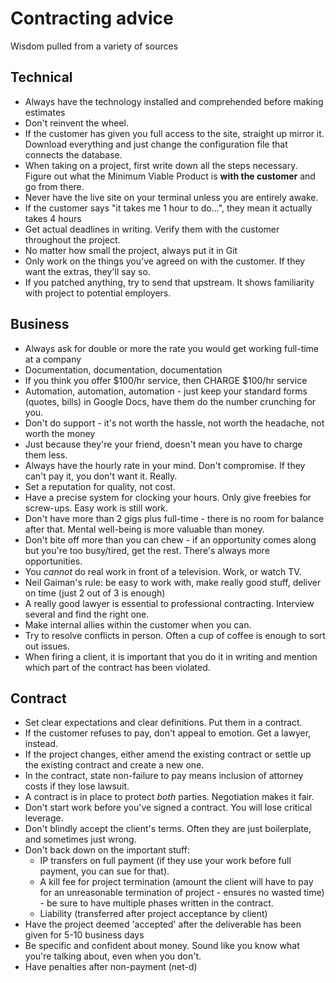 # Contracting advice

Wisdom pulled from a variety of sources

## Technical

* Always have the technology installed and comprehended before making estimates
* Don't reinvent the wheel.
* If the customer has given you full access to the site, straight up mirror it. Download everything and just change the configuration file that connects the database.
* When taking on a project, first write down all the steps necessary. Figure out what the Minimum Viable Product is **with the customer** and go from there.
* Never have the live site on your terminal unless you are entirely awake.
* If the customer says "it takes me 1 hour to do...", they mean it actually takes 4 hours
* Get actual deadlines in writing. Verify them with the customer throughout the project.
* No matter how small the project, always put it in Git
* Only work on the things you've agreed on with the customer. If they want the extras, they'll say so.
* If you patched anything, try to send that upstream. It shows familiarity with project to potential employers.


## Business

* Always ask for double or more the rate you would get working full-time at a company
* Documentation, documentation, documentation
* If you think you offer $100/hr service, then CHARGE $100/hr service
* Automation, automation, automation - just keep your standard forms (quotes, bills) in Google Docs, have them do the number crunching for you.
* Don't do support - it's not worth the hassle, not worth the headache, not worth the money
* Just because they're your friend, doesn't mean you have to charge them less.
* Always have the hourly rate in your mind. Don't compromise. If they can't pay it, you don't want it. Really.
* Set a reputation for quality, not cost.
* Have a precise system for clocking your hours. Only give freebies for screw-ups. Easy work is still work.
* Don't have more than 2 gigs plus full-time - there is no room for balance after that. Mental well-being is more valuable than money.
* Don't bite off more than you can chew - if an opportunity comes along but you're too busy/tired, get the rest. There's always more opportunities.
* You *cannot* do real work in front of a television. Work, or watch TV.
* Neil Gaiman's rule: be easy to work with, make really good stuff, deliver on time (just 2 out of 3 is enough)
* A really good lawyer is essential to professional contracting. Interview several and find the right one.
* Make internal allies within the customer when you can.
* Try to resolve conflicts in person. Often a cup of coffee is enough to sort out issues.
* When firing a client, it is important that you do it in writing and mention which part of the contract has been violated.

## Contract

* Set clear expectations and clear definitions. Put them in a contract.
* If the customer refuses to pay, don't appeal to emotion. Get a lawyer, instead.
* If the project changes, either amend the existing contract or settle up the existing contract and create a new one.
* In the contract, state non-failure to pay means inclusion of attorney costs if they lose lawsuit.
* A contract is in place to protect *both* parties. Negotiation makes it fair.
* Don't start work before you've signed a contract. You will lose critical leverage.
* Don't blindly accept the client's terms. Often they are just boilerplate, and sometimes just wrong.
* Don't back down on the important stuff:
  * IP transfers on full payment (if they use your work before full payment, you can sue for that).
  * A kill fee for project termination (amount the client will have to pay for an unreasonable termination of project - ensures no wasted time) - be sure to have multiple phases written in the contract.
  * Liability (transferred after project acceptance by client)
* Have the project deemed 'accepted' after the deliverable has been given for 5-10 business days
* Be specific and confident about money. Sound like you know what you're talking about, even when you don't.
* Have penalties after non-payment (net-d)
